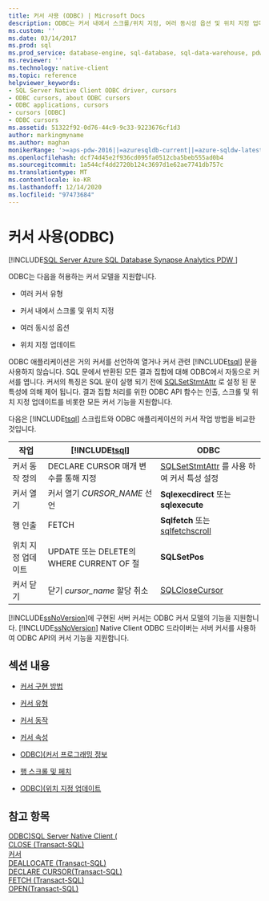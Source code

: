 ```yaml
---
title: 커서 사용 (ODBC) | Microsoft Docs
description: ODBC는 커서 내에서 스크롤/위치 지정, 여러 동시성 옵션 및 위치 지정 업데이트를 허용 하는 커서 모델을 지원 합니다.
ms.custom: ''
ms.date: 03/14/2017
ms.prod: sql
ms.prod_service: database-engine, sql-database, sql-data-warehouse, pdw
ms.reviewer: ''
ms.technology: native-client
ms.topic: reference
helpviewer_keywords:
- SQL Server Native Client ODBC driver, cursors
- ODBC cursors, about ODBC cursors
- ODBC applications, cursors
- cursors [ODBC]
- ODBC cursors
ms.assetid: 51322f92-0d76-44c9-9c33-9223676cf1d3
author: markingmyname
ms.author: maghan
monikerRange: '>=aps-pdw-2016||=azuresqldb-current||=azure-sqldw-latest||>=sql-server-2016||>=sql-server-linux-2017||=azuresqldb-mi-current'
ms.openlocfilehash: dcf74d45e2f936cd095fa0512cba5beb555ad0b4
ms.sourcegitcommit: 1a544cf4dd2720b124c3697d1e62ae7741db757c
ms.translationtype: MT
ms.contentlocale: ko-KR
ms.lasthandoff: 12/14/2020
ms.locfileid: "97473684"
---
```

# <a name="using-cursors-odbc"></a>커서 사용(ODBC)
[!INCLUDE[SQL Server Azure SQL Database Synapse Analytics PDW ](../../includes/applies-to-version/sql-asdb-asdbmi-asa-pdw.md)]

  ODBC는 다음을 허용하는 커서 모델을 지원합니다.  
  
-   여러 커서 유형  
  
-   커서 내에서 스크롤 및 위치 지정  
  
-   여러 동시성 옵션  
  
-   위치 지정 업데이트  
  
 ODBC 애플리케이션은 거의 커서를 선언하여 열거나 커서 관련 [!INCLUDE[tsql](../../includes/tsql-md.md)] 문을 사용하지 않습니다. SQL 문에서 반환된 모든 결과 집합에 대해 ODBC에서 자동으로 커서를 엽니다. 커서의 특징은 SQL 문이 실행 되기 전에 [SQLSetStmtAttr](../../relational-databases/native-client-odbc-api/sqlsetstmtattr.md) 로 설정 된 문 특성에 의해 제어 됩니다. 결과 집합 처리를 위한 ODBC API 함수는 인출, 스크롤 및 위치 지정 업데이트를 비롯한 모든 커서 기능을 지원합니다.  
  
 다음은 [!INCLUDE[tsql](../../includes/tsql-md.md)] 스크립트와 ODBC 애플리케이션의 커서 작업 방법을 비교한 것입니다.  
  
|작업|[!INCLUDE[tsql](../../includes/tsql-md.md)]|ODBC|  
|------------|------------------------|----------|  
|커서 동작 정의|DECLARE CURSOR 매개 변수를 통해 지정|[SQLSetStmtAttr](../../relational-databases/native-client-odbc-api/sqlsetstmtattr.md) 를 사용 하 여 커서 특성 설정|  
|커서 열기|커서 열기 *CURSOR_NAME* 선언|**Sqlexecdirect** 또는 **sqlexecute**|  
|행 인출|FETCH|**Sqlfetch** 또는 [sqlfetchscroll](../../relational-databases/native-client-odbc-api/sqlfetchscroll.md)|  
|위치 지정 업데이트|UPDATE 또는 DELETE의 WHERE CURRENT OF 절|**SQLSetPos**|  
|커서 닫기|닫기 *cursor_name* 할당 취소|[SQLCloseCursor](../../relational-databases/native-client-odbc-api/sqlclosecursor.md)|  
  
 [!INCLUDE[ssNoVersion](../../includes/ssnoversion-md.md)]에 구현된 서버 커서는 ODBC 커서 모델의 기능을 지원합니다. [!INCLUDE[ssNoVersion](../../includes/ssnoversion-md.md)] Native Client ODBC 드라이버는 서버 커서를 사용하여 ODBC API의 커서 기능을 지원합니다.  
  
## <a name="in-this-section"></a>섹션 내용  
  
-   [커서 구현 방법](../../relational-databases/native-client-odbc-cursors/implementation/how-cursors-are-implemented.md)  
  
-   [커서 유형](../../relational-databases/native-client-odbc-cursors/cursor-types.md)  
  
-   [커서 동작](../../relational-databases/native-client-odbc-cursors/cursor-behaviors.md)  
  
-   [커서 속성](../../relational-databases/native-client-odbc-cursors/properties/cursor-properties.md)  
  
-   [ODBC&#41;&#40;커서 프로그래밍 정보 ](../../relational-databases/native-client-odbc-cursors/programming/cursor-programming-details-odbc.md)  
  
-   [행 스크롤 및 페치](../../relational-databases/native-client-odbc-cursors/scrolling-and-fetching-rows.md)  
  
-   [ODBC&#41;&#40;위치 지정 업데이트 ](../../relational-databases/native-client-odbc-cursors/positioned-updates-odbc.md)  
  
## <a name="see-also"></a>참고 항목  
 [ODBC&#41;SQL Server Native Client &#40;](../../relational-databases/native-client/odbc/sql-server-native-client-odbc.md)   
 [CLOSE &#40;Transact-SQL&#41;](../../t-sql/language-elements/close-transact-sql.md)   
 [커서](../../relational-databases/cursors.md)   
 [DEALLOCATE &#40;Transact-SQL&#41;](../../t-sql/language-elements/deallocate-transact-sql.md)   
 [DECLARE CURSOR&#40;Transact-SQL&#41;](../../t-sql/language-elements/declare-cursor-transact-sql.md)   
 [FETCH &#40;Transact-SQL&#41;](../../t-sql/language-elements/fetch-transact-sql.md)   
 [OPEN&#40;Transact-SQL&#41;](../../t-sql/language-elements/open-transact-sql.md)  
  
  
